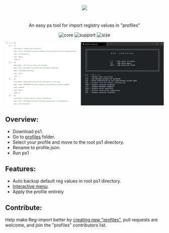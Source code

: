 
<p align="center">
  <img width="40%" align="center" src="https://github.com/SegoCode/Reg-importer/blob/master/media/logo.png">
</p>
<h1 align="center"></h1>
<p align="center">
    An easy ps tool for import registry values in "profiles" 
</p>
<p align="center">
  <a style="text-decoration:none">
    <img src="https://img.shields.io/badge/core-powershell 2.0-blue" alt="core" />
  </a>
  <a style="text-decoration:none">
    <img src="https://img.shields.io/badge/Platform%20%26%20Version%20Support-Windows%2010-blue" alt="support" />
  </a>
  <a style="text-decoration:none" >
    <img src="https://img.shields.io/github/languages/code-size/segocode/Reg-importer" alt="size" />
  </a>
</p>

![Demo](media/demoJsonConsole.png)

## Overview:

* Download ps1.
* Go to [profiles](profiles/) folder.
* Select your profile and move to the root ps1 directory.
* Rename to profile.json.
* Run ps1

## Features:

* Auto backup default reg values in root ps1 directory.
* [Interactive menu](https://github.com/chrisseroka/ps-menu).
* Apply the profile entirely

## Contribute:

Help make Reg-import better by [creating new "profiles"](profiles/), pull requests are welcome, and join the "profiles" contributors list.



